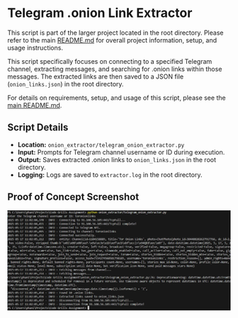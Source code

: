 # Telegram .onion Link Extractor

This script is part of the larger project located in the root directory. Please refer to the main [README.md](../README.md) for overall project information, setup, and usage instructions.

This script specifically focuses on connecting to a specified Telegram channel, extracting messages, and searching for .onion links within those messages. The extracted links are then saved to a JSON file (`onion_links.json`) in the root directory.

For details on requirements, setup, and usage of this script, please see the [main README.md](../README.md).

## Script Details

*   **Location:** `onion_extractor/telegram_onion_extractor.py`
*   **Input:** Prompts for Telegram channel username or ID during execution.
*   **Output:** Saves extracted .onion links to `onion_links.json` in the root directory.
*   **Logging:** Logs are saved to `extractor.log` in the root directory.

## Proof of Concept Screenshot

![Terminal execution for onion extractor](onion_extractor.png)